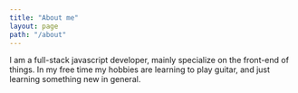 ```yaml
---
title: "About me"
layout: page
path: "/about"
---
```


I am a full-stack javascript developer, mainly specialize on the front-end of things. In my free time my hobbies are learning to play guitar, and just learning something new in general.
